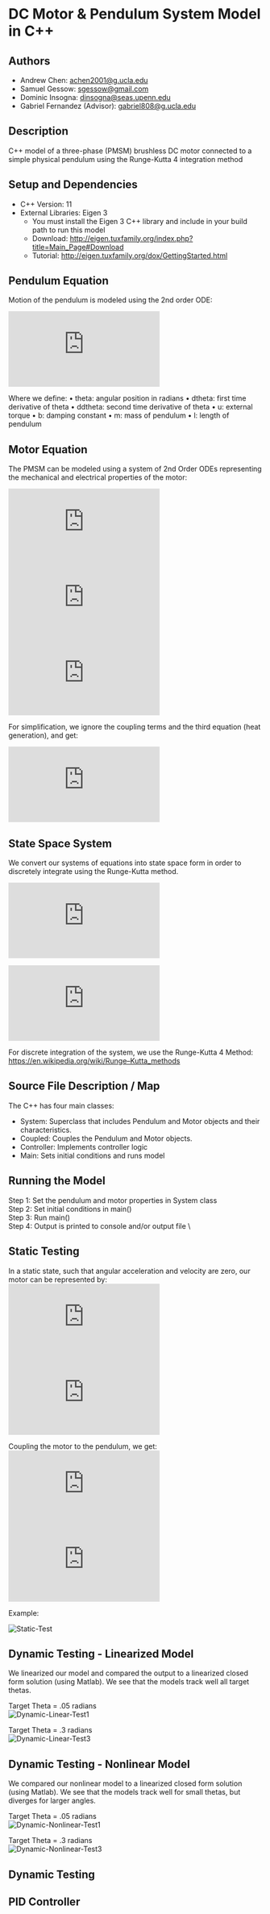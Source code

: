 # DC Motor & Pendulum System Model in C++

## Authors
- Andrew Chen: achen2001@g.ucla.edu
- Samuel Gessow: sgessow@gmail.com
- Dominic Insogna: dinsogna@seas.upenn.edu
- Gabriel Fernandez (Advisor): gabriel808@g.ucla.edu

## Description
C++ model of a three-phase (PMSM) brushless DC motor connected to a simple physical pendulum using the Runge-Kutta 4 integration method

## Setup and Dependencies
- C++ Version: 11
- External Libraries: Eigen 3
  - You must install the Eigen 3 C++ library and include in your build path to run this model
  - Download: http://eigen.tuxfamily.org/index.php?title=Main_Page#Download
  - Tutorial: http://eigen.tuxfamily.org/dox/GettingStarted.html

## Pendulum Equation
Motion of the pendulum is modeled using the 2nd order ODE: 

![Pend1](https://latex.codecogs.com/gif.latex?ml%5E2%20%5Cddot%5Ctheta%20%3D%20u%20-%20b%5Cdot%5Ctheta%20-mgl%5Csin%5Ctheta)

Where we define:
•	theta: angular position in radians
•	dtheta: first time derivative of theta
•	ddtheta: second time derivative of theta
•	u: external torque
•	b: damping constant
•	m: mass of pendulum
•	l: length of pendulum

## Motor Equation
The PMSM can be modeled using a system of 2nd Order ODEs representing the mechanical and electrical properties of the motor:

![Mot1](https://latex.codecogs.com/gif.latex?J%5Cddot%5Ctheta%20%3D%20-B%5Cdot%5Ctheta%20&plus;%20Ki_q%20-%20T_d)\
![Mot2](https://latex.codecogs.com/gif.latex?L%5Cfrac%7Bdi_q%7D%7Bdt%7D%20%3D%20-Ri_q%20-%20K%5Cdot%5Ctheta%20&plus;%20V_q%20-%20L%5Cdot%5Ctheta%20i_d)\
![Mot3](https://latex.codecogs.com/gif.latex?L%5Cfrac%7Bdi_d%7D%7Bdt%7D%20%3D%20-Ri_d%20&plus;%20V_d&plus;-%20L%5Cdot%5Ctheta%20i_q)

For simplification, we ignore the coupling terms and the third equation (heat generation), and get:

![Mot5](https://latex.codecogs.com/png.latex?J%5Cddot%5Ctheta%20%3D%20-B%5Cdot%5Ctheta%20&plus;%20Ki_q%20-%20T_d%20%5C%5C%20L%5Cfrac%7Bdi_q%7D%7Bdt%7D%20%3D%20-Ri_q%20-%20K%5Cdot%5Ctheta%20&plus;%20V_m)

## State Space System
We convert our systems of equations into state space form in order to discretely integrate using the Runge-Kutta method.

![SSPend](https://latex.codecogs.com/png.latex?%5Cfrac%7Bd%7D%7Bdt%7D%20%5Cbegin%7Bbmatrix%7D%20%5Ctheta%20%5C%5C%20%5Cdot%5Ctheta%20%5Cend%7Bbmatrix%7D%20%3D%20%5Cbegin%7Bbmatrix%7D%20%5Cdot%5Ctheta%20%5C%5C%20%5Cfrac%7Bu%7D%7Bml%5E2%7D%20-%20%5Cfrac%7Bb%5Cdot%5Ctheta%7D%7Bml%5E2%7D%20-%20%5Cfrac%7Bg%7D%7Bl%7D%5Csin%5Ctheta%20%5Cend%7Bbmatrix%7D)

![SSMot](https://latex.codecogs.com/gif.latex?%5Cfrac%7Bd%7D%7Bdt%7D%20%5Cbegin%7Bbmatrix%7D%20%5Cdot%5Ctheta%20%5C%5C%20i%20%5Cend%7Bbmatrix%7D%20%3D%20%5Cbegin%7Bbmatrix%7D%20%5Cfrac%7B-B%7D%7BJ%7D%20%26%20%5Cfrac%7BK%7D%7BJ%7D%5C%5C%20%5Cfrac%7B-K%7D%7BL%7D%20%26%20%5Cfrac%7B-R%7D%7BJ%7D%20%5Cend%7Bbmatrix%7D%20%5Cbegin%7Bbmatrix%7D%20%5Cdot%5Ctheta%20%5C%5C%20i%20%5Cend%7Bbmatrix%7D%20&plus;%20%5Cbegin%7Bbmatrix%7D%20%5Cfrac%7B-1%7D%7BJ%7D%20%26%200%5C%5C%200%20%26%20%5Cfrac%7B-1%7D%7BJ%7D%20%5Cend%7Bbmatrix%7D%20%5Cbegin%7Bbmatrix%7D%20T_d%5C%5C%20V_m%20%5Cend%7Bbmatrix%7D)

For discrete integration of the system, we use the Runge-Kutta 4 Method: https://en.wikipedia.org/wiki/Runge–Kutta_methods

## Source File Description / Map
The C++ has four main classes:
- System: Superclass that includes Pendulum and Motor objects and their characteristics.
- Coupled: Couples the Pendulum and Motor objects.
- Controller: Implements controller logic
- Main: Sets initial conditions and runs model

## Running the Model
Step 1: Set the pendulum and motor properties in System class \
Step 2: Set initial conditions in main() \
Step 3: Run main() \
Step 4: Output is printed to console and/or output file \


## Static Testing
In a static state, such that angular acceleration and velocity are zero, our motor can be represented by:\
![Stat1](https://latex.codecogs.com/gif.latex?Ki_q%20%3D%20T_d) \
![Stat2](https://latex.codecogs.com/gif.latex?V_m%20%3D%20Ri_q)

Coupling the motor to the pendulum, we get:\
![Stat3](https://latex.codecogs.com/gif.latex?Ki_q%20%3D%20mgl%5Csin%5Ctheta) \
![Stat2](https://latex.codecogs.com/gif.latex?V_m%20%3D%20Ri_q)

Example: 

![Static-Test](https://lh6.googleusercontent.com/ZMCoguS-I42E5v7VdwFqnhNZE3gaBBjj15Srw1bcaTWSiESxxZ5J8ha40FUHNz3Gu-4VFmib2MBRyVJiSZqYu2Bt4q4Jh_cOJngOf9Q)


## Dynamic Testing - Linearized Model
We linearized our model and compared the output to a linearized closed form solution (using Matlab). We see that the models track well all target thetas.

Target Theta = .05 radians \
![Dynamic-Linear-Test1](https://lh5.googleusercontent.com/6_rz4pLFEqE-kImjueMaSRFqXLYjIKU5D7bzcG5TV8swZXEGTIE_sd6Bnh_Bt3M5-oOvq29l1O5kOE4eUJ3cweOJXhoqWcfztHrl1HV_)

Target Theta = .3 radians \
![Dynamic-Linear-Test3](https://lh6.googleusercontent.com/zqULvk_F5id_YL1WguthgIoGfkU7S14OPsSNm0tWe0I8kVSouqqbCoFwVh4d6HhXE6-486YUBuDjq72U_WX2SriSEujTsAlV_I8qIEiV)

## Dynamic Testing - Nonlinear Model
We compared our nonlinear model to a linearized closed form solution (using Matlab). We see that the models track well for small thetas, but diverges for larger angles.

Target Theta = .05 radians \
![Dynamic-Nonlinear-Test1](https://lh5.googleusercontent.com/-EFRhzWC2p0ZYLYThZkSSjvvZF-aGPS5Y2B4XPDkCya6xkRM7KCIZS_Y_D7la2tUkomzuJJKAsX1Vh6mQuMTyV5VeGDFRbwCeuoed8Vw)

Target Theta = .3 radians \
![Dynamic-Nonlinear-Test3](https://lh4.googleusercontent.com/7sl9BJlY3AloX_oqvUtdueLXSRfyiiIhGE35gLVtBKP-CXIEY0Y4fgsceI3YCPf6rSL-8xv_JSi4A7leSc12kIi1ce3JZhRJokPdJMVX)


## Dynamic Testing




## PID Controller








